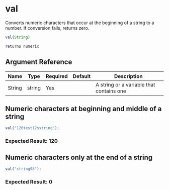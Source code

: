 # val

 Converts numeric characters that occur at the beginning of a
 string to a number. If conversion fails, returns zero.

```javascript
val(String)
```

```javascript
returns numeric
```

## Argument Reference

| Name | Type | Required | Default | Description |
| --- | --- | --- | --- | --- |
| String | string | Yes |  | A string or a variable that contains one |

## Numeric characters at beginning and middle of a string

```javascript
val("120test12sstring");
```

### Expected Result: 120

## Numeric characters only at the end of a string

```javascript
val("string98");
```

### Expected Result: 0
